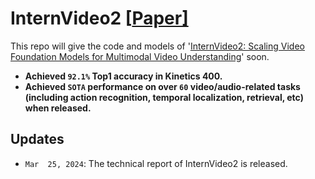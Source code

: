 # InternVideo2 \[[Paper\]]()

<!-- [中文 README](README_cn.md) -->

This repo will give the code and models of '[InternVideo2: Scaling Video Foundation Models for Multimodal Video Understanding]()' soon.

- **Achieved `92.1%` Top1 accuracy in Kinetics 400.**
- **Achieved `SOTA` performance on over `60` video/audio-related tasks (including action recognition, temporal localization, retrieval, etc) when released.**

## Updates
- `Mar  25, 2024`: The technical report of InternVideo2 is released.